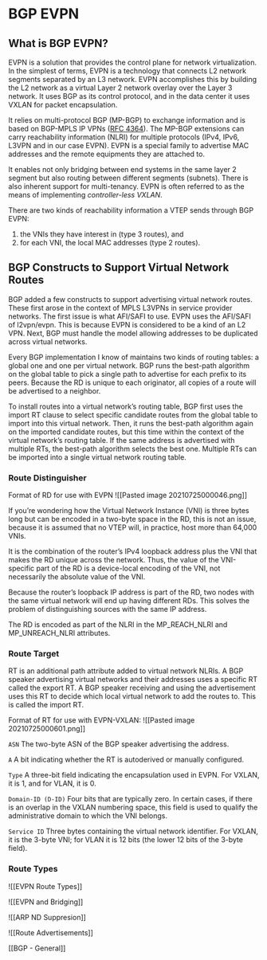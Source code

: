 # BGP EVPN

## What is BGP EVPN?

EVPN is a solution that provides the control plane for network virtualization. In the simplest of terms, EVPN is a technology that connects L2 network segments separated by an L3 network. EVPN accomplishes this by building the L2 network as a virtual Layer 2 network overlay over the Layer 3 network. It uses BGP as its control protocol, and in the data center it uses VXLAN for packet encapsulation.

It relies on multi-protocol BGP (MP-BGP) to exchange information and is based on BGP-MPLS IP VPNs ([RFC 4364](https://tools.ietf.org/html/rfc4364)). The MP-BGP extensions can carry reachability information (NLRI) for multiple protocols (IPv4, IPv6, L3VPN and in our case EVPN). EVPN is a special family to advertise MAC addresses and the remote equipments they are attached to.

It enables not only bridging between end systems in the same layer 2 segment but also routing between different segments (subnets). There is also inherent support for multi-tenancy. EVPN is often referred to as the means of implementing _controller-less VXLAN_.

There are two kinds of reachability information a VTEP sends through BGP EVPN:
1.  the VNIs they have interest in (type 3 routes), and
2.  for each VNI, the local MAC addresses (type 2 routes).

## BGP Constructs to Support Virtual Network Routes

BGP added a few constructs to support advertising virtual network routes. These first arose in the context of MPLS L3VPNs in service provider networks. The first issue is what AFI/SAFI to use. EVPN uses the AFI/SAFI of l2vpn/evpn. This is because EVPN is considered to be a kind of an L2 VPN. Next, BGP must handle the model allowing addresses to be duplicated across virtual networks.

Every BGP implementation I know of maintains two kinds of routing tables: a global one and one per virtual network. BGP runs the best-path algorithm on the global table to pick a single path to advertise for each prefix to its peers. Because the RD is unique to each originator, all copies of a route will be advertised to a neighbor. 

To install routes into a virtual network’s routing table, BGP first uses the import RT clause to select specific candidate routes from the global table to import into this virtual network. Then, it runs the best-path algorithm again on the imported candidate routes, but this time within the context of the virtual network’s routing table. If the same address is advertised with multiple RTs, the best-path algorithm selects the best one. Multiple RTs can be imported into a single virtual network routing table.

### Route Distinguisher

Format of RD for use with EVPN
![[Pasted image 20210725000046.png]]

If you’re wondering how the Virtual Network Instance (VNI) is three bytes long but can be encoded in a two-byte space in the RD, this is not an issue, because it is  assumed that no VTEP will, in practice, host more than 64,000 VNIs.

It is the combination of the router’s IPv4 loopback address plus the VNI that makes the RD unique across the network. Thus, the value of the VNI-specific part of the RD is a device-local encoding of the VNI, not necessarily the absolute value of the VNI.

Because the router’s loopback IP address is part of the RD, two nodes with the same virtual network will end up having different RDs. This solves the problem of distinguishing sources with the same IP address.

The RD is encoded as part of the NLRI in the MP_REACH_NLRI and
MP_UNREACH_NLRI attributes.

### Route Target

RT is an additional path attribute added to virtual network NLRIs. A BGP speaker advertising virtual networks and their addresses uses a specific RT called the export RT. A BGP speaker receiving and using the advertisement uses this RT to decide which local virtual network to add the routes to. This is called the import RT.

Format of RT for use with EVPN-VXLAN:
![[Pasted image 20210725000601.png]]

`ASN` The two-byte ASN of the BGP speaker advertising the address.

`A` A bit indicating whether the RT is autoderived or manually configured.

`Type` A three-bit field indicating the encapsulation used in EVPN. For VXLAN, it is 1, and for VLAN, it is 0.

`Domain-ID (D-ID)` Four bits that are typically zero. In certain cases, if there is an overlap in the VXLAN numbering space, this field is used to qualify the administrative domain to which the VNI belongs.

`Service ID` Three bytes containing the virtual network identifier. For VXLAN, it is the 3-byte VNI; for VLAN it is 12 bits (the lower 12 bits of the 3-byte field).

### Route Types
![[EVPN Route Types]]

![[EVPN and Bridging]]

![[ARP ND Suppresion]]

![[Route Advertisements]]

[[BGP - General]]


